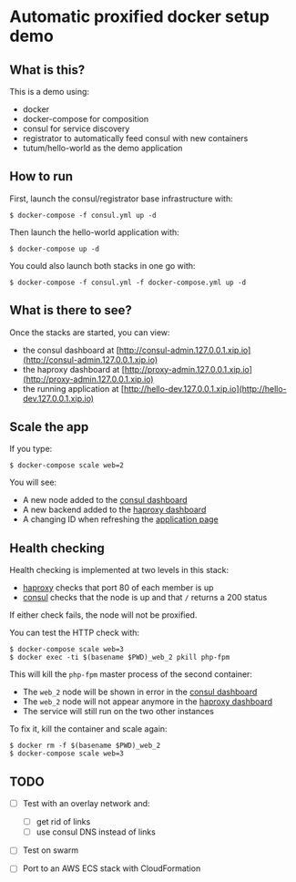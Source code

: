 Automatic proxified docker setup demo
======================================


## What is this?

This is a demo using:

* docker
* docker-compose for composition
* consul for service discovery
* registrator to automatically feed consul with new containers
* tutum/hello-world as the demo application

## How to run

First, launch the consul/registrator base infrastructure with:

```
$ docker-compose -f consul.yml up -d
```

Then launch the hello-world application with:

```
$ docker-compose up -d
```


You could also launch both stacks in one go with:

```
$ docker-compose -f consul.yml -f docker-compose.yml up -d
```

## What is there to see?

Once the stacks are started, you can view:

* the consul dashboard at [http://consul-admin.127.0.0.1.xip.io](http://consul-admin.127.0.0.1.xip.io)
* the haproxy dashboard at [http://proxy-admin.127.0.0.1.xip.io](http://proxy-admin.127.0.0.1.xip.io)
* the running application at [http://hello-dev.127.0.0.1.xip.io](http://hello-dev.127.0.0.1.xip.io)


## Scale the app

If you type:

```
$ docker-compose scale web=2
```

You will see:

* A new node added to the [consul dashboard](http://consul-admin.127.0.0.1.xip.io)
* A new backend added to the [haproxy dashboard](http://proxy-admin.127.0.0.1.xip.io)
* A changing ID when refreshing the [application page](http://hello-dev.127.0.0.1.xip.io)


## Health checking

Health checking is implemented at two levels in this stack:

* [haproxy](http://proxy-admin.127.0.0.1.xip.io) checks that port 80 of each member is up
* [consul](http://consul-admin.127.0.0.1.xip.io) checks that the node is up and that `/` returns a 200 status

If either check fails, the node will not be proxified.


You can test the HTTP check with:

```
$ docker-compose scale web=3
$ docker exec -ti $(basename $PWD)_web_2 pkill php-fpm
```

This will kill the `php-fpm` master process of the second container:

* The `web_2` node will be shown in error in the [consul dashboard](http://consul-admin.127.0.0.1.xip.io/ui/#/dc1/services/hello-dev)
* The `web_2` node will not appear anymore in the [haproxy dashboard](http://proxy-admin.127.0.0.1.xip.io/#hello-dev_backend)
* The service will still run on the two other instances

To fix it, kill the container and scale again:

```
$ docker rm -f $(basename $PWD)_web_2
$ docker-compose scale web=3
```


## TODO

- [ ] Test with an overlay network and:

  - [ ] get rid of links
  - [ ] use consul DNS instead of links

- [ ] Test on swarm
- [ ] Port to an AWS ECS stack with CloudFormation

